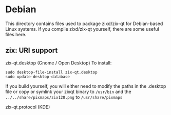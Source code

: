 
Debian
====================
This directory contains files used to package zixd/zix-qt
for Debian-based Linux systems. If you compile zixd/zix-qt yourself, there are some useful files here.

## zix: URI support ##


zix-qt.desktop  (Gnome / Open Desktop)
To install:

	sudo desktop-file-install zix-qt.desktop
	sudo update-desktop-database

If you build yourself, you will either need to modify the paths in
the .desktop file or copy or symlink your zixqt binary to `/usr/bin`
and the `../../share/pixmaps/zix128.png` to `/usr/share/pixmaps`

zix-qt.protocol (KDE)

